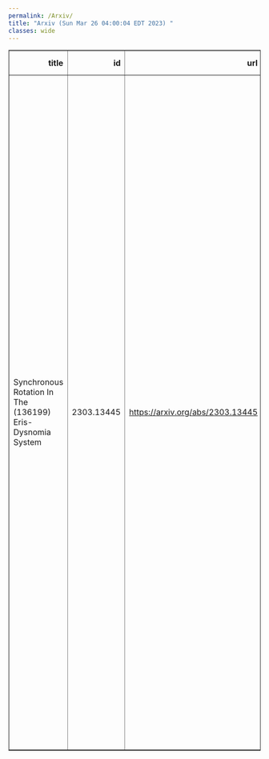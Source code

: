 ```yaml
---
permalink: /Arxiv/
title: "Arxiv (Sun Mar 26 04:00:04 EDT 2023) "
classes: wide
---
```

<table border="1" class="dataframe">
  <thead>
    <tr style="text-align: right;">
      <th>title</th>
      <th>id</th>
      <th>url</th>
      <th>authors</th>
      <th>Local Authors</th>
    </tr>
  </thead>
  <tbody>
    <tr>
      <td>Synchronous Rotation In The (136199) Eris-Dysnomia System</td>
      <td>2303.13445</td>
      <td><a href="https://arxiv.org/abs/2303.13445" target="_blank">https://arxiv.org/abs/2303.13445</a></td>
      <td>G. M. Bernstein, B. J. Holler, R. Navarro-Escamilla, P. H. Bernardinelli, T. M. C. Abbott, M. Aguena, S. Allam, O. Alves, F. Andrade-Oliveira, J. Annis, D. Bacon, D. Brooks, D. L. Burke, A. Carnero Rosell, J. Carretero, L. N. Da Costa, M. E. S. Pereira, J. De Vicente, S. Desai, P. Doel, A. Drlica-Wagner, S. Everett, I. Ferrero, J. Frieman, J. García-Bellido, D. W. Gerdes, D. Gruen, G. Gutierrez, K. Herner, S. R. Hinton, D. L. Hollowood, K. Honscheid, D. J. James, K. Kuehn, N. Kuropatkin, J. L. Marshall, J. Mena-Fernández, R. Miquel, R. L. C. Ogando, A. Pieres, A. A. Plazas Malagón, M. Raveri, K. Reil, E. Sanchez, I. Sevilla-Noarbe, M. Smith, M. Soares-Santos, E. Suchyta, M. E. C. Swanson, P. Wiseman</td>
      <td>Klaus Honscheid, Michael Rizzo Smith</td>
    </tr>
  </tbody>
</table>